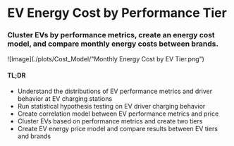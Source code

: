 # EV Energy Cost by Performance Tier

### Cluster EVs by performance metrics, create an energy cost model, and compare monthly energy costs between brands.

![Image](./plots/Cost_Model/"Monthly Energy Cost by EV Tier.png")

#### TL;DR
- Understand the distributions of EV performance metrics and driver behavior at EV charging stations
- Run statistical hypothesis testing on EV driver charging behavior
- Create correlation model between EV performance metrics and price
- Cluster EVs based on performance metrics and create two tiers
- Create EV energy price model and compare results between EV tiers and brands
